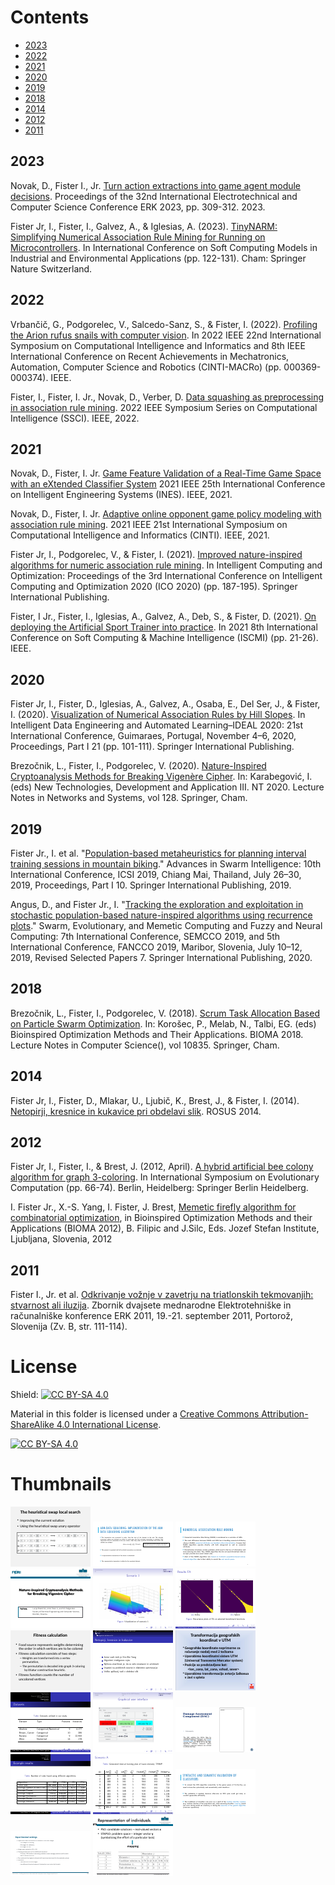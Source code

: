 # Contents

- [2023](#2023)
- [2022](#2022)
- [2021](#2021)
- [2020](#2020)
- [2019](#2019)
- [2018](#2018)
- [2014](#2014)
- [2012](#2012)
- [2011](#2011)

## 2023

Novak, D., Fister I., Jr. [Turn action extractions into game agent module decisions](https://github.com/firefly-cpp/conference-presentations/blob/main/ERK2023_Novak_Fister.pdf). Proceedings of the 32nd International Electrotechnical and Computer Science Conference ERK 2023, pp. 309-312. 2023.

Fister Jr, I., Fister, I., Galvez, A., & Iglesias, A. (2023). [TinyNARM: Simplifying Numerical Association Rule Mining for Running on Microcontrollers](https://github.com/firefly-cpp/conference-presentations/blob/main/SOCO_2023.pdf). In International Conference on Soft Computing Models in Industrial and Environmental Applications (pp. 122-131). Cham: Springer Nature Switzerland.

## 2022

Vrbančič, G., Podgorelec, V., Salcedo-Sanz, S., & Fister, I. (2022). [Profiling the Arion rufus snails with computer vision](https://github.com/firefly-cpp/conference-presentations/blob/main/CINTI_2022.pdf). In 2022 IEEE 22nd International Symposium on Computational Intelligence and Informatics and 8th IEEE International Conference on Recent Achievements in Mechatronics, Automation, Computer Science and Robotics (CINTI-MACRo) (pp. 000369-000374). IEEE.

Fister, I., Fister, I. Jr., Novak, D., Verber, D. [Data squashing as preprocessing in association rule mining](https://github.com/firefly-cpp/conference-presentations/blob/main/SSCI2022_P95_Novak.pdf). 2022 IEEE Symposium Series on Computational Intelligence (SSCI). IEEE, 2022.

## 2021

Novak, D., Fister, I. Jr. [Game Feature Validation of a Real-Time Game Space with an eXtended Classifier System](https://github.com/firefly-cpp/conference-presentations/blob/main/INES2021_GF_XCS.pdf) 2021 IEEE 25th International Conference on Intelligent Engineering Systems (INES). IEEE, 2021.

Novak, D., Fister, I. Jr. [Adaptive online opponent game policy modeling with association rule mining](https://github.com/firefly-cpp/conference-presentations/blob/main/CINTI2021_Opponent_game_policy_modeling.pdf). 2021 IEEE 21st International Symposium on Computational Intelligence and Informatics (CINTI). IEEE, 2021.

Fister Jr, I., Podgorelec, V., & Fister, I. (2021). [Improved nature-inspired algorithms for numeric association rule mining](https://github.com/firefly-cpp/conference-presentations/blob/main/ISMSI21_Iztok.pdf). In Intelligent Computing and Optimization: Proceedings of the 3rd International Conference on Intelligent Computing and Optimization 2020 (ICO 2020) (pp. 187-195). Springer International Publishing.

Fister, I Jr., Fister, I., Iglesias, A., Galvez, A., Deb, S., & Fister, D. (2021). [On deploying the Artificial Sport Trainer into practice](https://github.com/firefly-cpp/conference-presentations/blob/main/IZTOK_ico_2021.pdf). In 2021 8th International Conference on Soft Computing & Machine Intelligence (ISCMI) (pp. 21-26). IEEE.

## 2020

Fister Jr, I., Fister, D., Iglesias, A., Galvez, A., Osaba, E., Del Ser, J., & Fister, I. (2020). [Visualization of Numerical Association Rules by Hill Slopes](https://github.com/firefly-cpp/conference-presentations/blob/main/IZTOK_ideal20.pdf). In Intelligent Data Engineering and Automated Learning–IDEAL 2020: 21st International Conference, Guimaraes, Portugal, November 4–6, 2020, Proceedings, Part I 21 (pp. 101-111). Springer International Publishing.

Brezočnik, L., Fister, I., Podgorelec, V. (2020). [Nature-Inspired Cryptoanalysis Methods for Breaking Vigenère Cipher](https://github.com/firefly-cpp/conference-presentations/blob/main/NT-2020_Brezocnik.pdf). In: Karabegović, I. (eds) New Technologies, Development and Application III. NT 2020. Lecture Notes in Networks and Systems, vol 128. Springer, Cham.

## 2019

Fister Jr., I. et al. "[Population-based metaheuristics for planning interval training sessions in mountain biking](https://github.com/firefly-cpp/conference-presentations/blob/main/ICSI19.pdf)." Advances in Swarm Intelligence: 10th International Conference, ICSI 2019, Chiang Mai, Thailand, July 26–30, 2019, Proceedings, Part I 10. Springer International Publishing, 2019.

Angus, D., and Fister Jr., I. "[Tracking the exploration and exploitation in stochastic population-based nature-inspired algorithms using recurrence plots](https://github.com/firefly-cpp/conference-presentations/blob/main/SEMCCO_2019.pdf)." Swarm, Evolutionary, and Memetic Computing and Fuzzy and Neural Computing: 7th International Conference, SEMCCO 2019, and 5th International Conference, FANCCO 2019, Maribor, Slovenia, July 10–12, 2019, Revised Selected Papers 7. Springer International Publishing, 2020.

## 2018

Brezočnik, L., Fister, I., Podgorelec, V. (2018). [Scrum Task Allocation Based on Particle Swarm Optimization](https://github.com/firefly-cpp/conference-presentations/blob/main/BIOMA2018_Brezocnik.pdf). In: Korošec, P., Melab, N., Talbi, EG. (eds) Bioinspired Optimization Methods and Their Applications. BIOMA 2018. Lecture Notes in Computer Science(), vol 10835. Springer, Cham.

## 2014

Fister Jr, I., Fister, D., Mlakar, U., Ljubič, K., Brest, J., & Fister, I. (2014). [Netopirji, kresnice in kukavice pri obdelavi slik](https://github.com/firefly-cpp/conference-presentations/blob/main/ROSUS_2014.pdf). ROSUS 2014.

## 2012

Fister Jr, I., Fister, I., & Brest, J. (2012, April). [A hybrid artificial bee colony algorithm for graph 3-coloring](https://github.com/firefly-cpp/conference-presentations/blob/main/Iztok_ICAISC_2012.pdf). In International Symposium on Evolutionary Computation (pp. 66-74). Berlin, Heidelberg: Springer Berlin Heidelberg.

I. Fister Jr., X.-S. Yang, I. Fister, J. Brest, [Memetic firefly algorithm for combinatorial optimization](https://github.com/firefly-cpp/conference-presentations/blob/main/Iztok_BIOMA_2012.pdf), in Bioinspired Optimization Methods and their Applications (BIOMA 2012), B. Filipic and J.Silc, Eds. Jozef Stefan Institute, Ljubljana, Slovenia, 2012

## 2011

Fister I., Jr. et al. [Odkrivanje vožnje v zavetrju na triatlonskih tekmovanjih: stvarnost ali iluzija](https://github.com/firefly-cpp/conference-presentations/blob/main/Iztok_ERK_2011.pdf). Zbornik dvajsete mednarodne Elektrotehniške in računalniške konference ERK 2011, 19.-21. september 2011, Portorož, Slovenija (Zv. B, str. 111-114).


# License
Shield: [![CC BY-SA 4.0][cc-by-sa-shield]][cc-by-sa]

Material in this folder is licensed under a
[Creative Commons Attribution-ShareAlike 4.0 International License][cc-by-sa].

[![CC BY-SA 4.0][cc-by-sa-image]][cc-by-sa]

[cc-by-sa]: http://creativecommons.org/licenses/by-sa/4.0/
[cc-by-sa-image]: https://licensebuttons.net/l/by-sa/4.0/88x31.png
[cc-by-sa-shield]: https://img.shields.io/badge/License-CC%20BY--SA%204.0-lightgrey.svg







# Thumbnails
[![Iztok_BIOMA_2012](/image_thumbnails/pdf_animation_Iztok_BIOMA_2012.gif)](Iztok_BIOMA_2012.pdf)
[![SSCI2022_P95_Novak](/image_thumbnails/pdf_animation_SSCI2022_P95_Novak.gif)](SSCI2022_P95_Novak.pdf)
[![CINTI2021_Opponent_game_policy_modeling](/image_thumbnails/pdf_animation_CINTI2021_Opponent_game_policy_modeling.gif)](CINTI2021_Opponent_game_policy_modeling.pdf)
[![NT-2020_Brezocnik](/image_thumbnails/pdf_animation_NT-2020_Brezocnik.gif)](NT-2020_Brezocnik.pdf)
[![IZTOK_ideal20](/image_thumbnails/pdf_animation_IZTOK_ideal20.gif)](IZTOK_ideal20.pdf)
[![SEMCCO_2019](/image_thumbnails/pdf_animation_SEMCCO_2019.gif)](SEMCCO_2019.pdf)
[![Iztok_ICAISC_2012](/image_thumbnails/pdf_animation_Iztok_ICAISC_2012.gif)](Iztok_ICAISC_2012.pdf)
[![ROSUS_2014](/image_thumbnails/pdf_animation_ROSUS_2014.gif)](ROSUS_2014.pdf)
[![Iztok_ERK_2011](/image_thumbnails/pdf_animation_Iztok_ERK_2011.gif)](Iztok_ERK_2011.pdf)
[![SOCO_2023](/image_thumbnails/pdf_animation_SOCO_2023.gif)](SOCO_2023.pdf)
[![ISMSI21_Iztok](/image_thumbnails/pdf_animation_ISMSI21_Iztok.gif)](ISMSI21_Iztok.pdf)
[![ERK2023_Novak_Fister](/image_thumbnails/pdf_animation_ERK2023_Novak_Fister.gif)](ERK2023_Novak_Fister.pdf)
[![IZTOK_ico_2021](/image_thumbnails/pdf_animation_IZTOK_ico_2021.gif)](IZTOK_ico_2021.pdf)
[![ICSI19](/image_thumbnails/pdf_animation_ICSI19.gif)](ICSI19.pdf)
[![INES2021_GF_XCS](/image_thumbnails/pdf_animation_INES2021_GF_XCS.gif)](INES2021_GF_XCS.pdf)
[![CINTI_2022](/image_thumbnails/pdf_animation_CINTI_2022.gif)](CINTI_2022.pdf)
[![BIOMA2018_Brezocnik](/image_thumbnails/pdf_animation_BIOMA2018_Brezocnik.gif)](BIOMA2018_Brezocnik.pdf)
